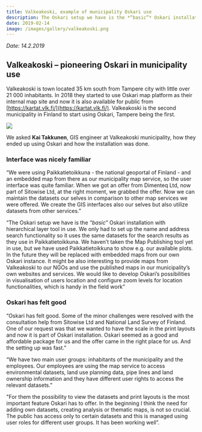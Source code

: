 ```yaml
---
title: Valkeakoski, example of municipality Oskari use
description: The Oskari setup we have is the *“basic”* Oskari installation with hierarchical layer tool in use. 
date: 2019-02-14
image: /images/gallery/valkeakoski.png
---
```

*Date: 14.2.2019*
## Valkeakoski – pioneering Oskari in municipality use

Valkeakoski is town located 35 km south from Tampere city with little over 21 000 inhabitants. 
In 2018 they started to use Oskari map platform as their internal map site and now it is also available for public from
[https://kartat.vlk.fi/](https://kartat.vlk.fi/). Valkeakoski is the second municipality in Finland to start using Oskari, 
Tampere being the first.

<img src="/images/gallery/valkeakoski.png"  class="img-responsive"/>

We asked **Kai Takkunen**, GIS engineer at Valkeakoski municipality, how they ended up using Oskari and how the installation was done.

### Interface was nicely familiar
“We were using Paikkatietoikkuna - the national geoportal of Finland - and an embedded map from there as our municipality map service, 
so the user interface was quite familiar. When we got an offer from Dimenteq Ltd, now part of Sitowise Ltd, at the right moment, 
we grabbed the offer. Now we can maintain the datasets our selves in comparison to other map services we were offered. 
We create the GIS interfaces also our selves but also utilize datasets from other services.”

“The Oskari setup we have is the *“basic”* Oskari installation with hierarchical layer tool in use. 
We only had to set up the name and address search functionality so it uses the same datasets for the search results as they use in 
Paikkatietoikkuna. We haven’t taken the Map Publishing tool yet in use, but we have used Paikkatietoikkuna to show e.g. our 
available plots. In the future they will be replaced with embedded maps from our own Oskari instance. 
It might be also interesting to provide maps from Valkeakoski to our NGOs and use the published maps in our 
municipality’s own websites and services. We would like to develop Oskari’s possibilities in visualisation of 
users location and configure zoom levels for location functionalities, which is handy in the field work”

### Oskari has felt good
“Oskari has felt good. Some of the minor challenges were resolved with the consultation help from 
Sitowise Ltd and National Land Survey of Finland. 
One of our request was that we wanted to have the scale in the print layouts and now it is part of Oskari installation. 
Oskari seemed as a good and affordable package for us and the offer came in the right place for us. And the setting up was fast.”

“We have two main user groups: inhabitants of the municipality and the employees. Our employees are using the map service to access environmental datasets, land use planning data, pipe lines and land ownership information and they have different user rights to access the relevant datasets." 

"For them the possibility to view the datasets and print layouts is the most important feature Oskari has to offer. 
In the beginning I think the need for adding own datasets, creating analysis or thematic maps, is not so crucial. 
The public has access only to certain datasets and this is managed using user roles for different user groups. It has been working well”.
